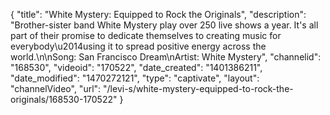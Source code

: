 {
    "title": "White Mystery: Equipped to Rock the Originals",
    "description": "Brother-sister band White Mystery play over 250 live shows a year. It's all part of their promise to dedicate themselves to creating music for everybody\u2014using it to spread positive energy across the world.\n\nSong: San Francisco Dream\nArtist: White Mystery",
    "channelid": "168530",
    "videoid": "170522",
    "date_created": "1401386211",
    "date_modified": "1470272121",
    "type": "captivate",
    "layout": "channelVideo",
    "url": "\/levi-s\/white-mystery-equipped-to-rock-the-originals\/168530-170522"
}